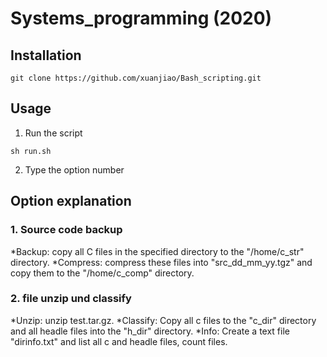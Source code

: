 # Systems_programming (2020)

## Installation 
```
git clone https://github.com/xuanjiao/Bash_scripting.git
```

## Usage 
1.  Run the script
```
sh run.sh
```
2.  Type the option number

## Option explanation

### 1.	Source code backup
*Backup: copy all C files in the specified directory to the "/home/c_str" directory.
*Compress: compress these files into "src_dd_mm_yy.tgz" and copy them to the "/home/c_comp" directory.

### 2. file unzip und classify
*Unzip: unzip test.tar.gz. 
*Classify: Copy all c files to the "c_dir" directory and all headle files into the "h_dir" directory.
*Info: Create a text file "dirinfo.txt" and list all c and headle files, count files.

